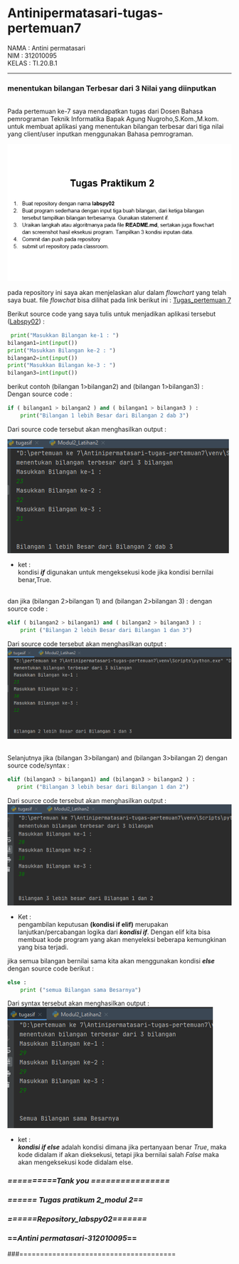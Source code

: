 # Antinipermatasari-tugas-pertemuan7

NAMA   : Antini permatasari<br>
NIM    : 312010095<br>
KELAS  : TI.20.B.1<br>
<hr>


### menentukan bilangan Terbesar dari 3 Nilai yang diinputkan

<br>
Pada pertemuan ke-7 saya mendapatkan tugas dari Dosen Bahasa pemrograman Teknik Informatika Bapak Agung Nugroho,S.Kom.,M.kom. untuk membuat aplikasi yang menentukan bilangan terbesar dari tiga nilai yang client/user inputkan menggunakan Bahasa pemrograman.
<br>

![Tugas_pratikum2](picture/Tugas_pratikum2(labspy02).PNG) <br>

pada repository ini saya akan menjelaskan alur dalam *flowchart* yang telah saya buat. file *flowchat* bisa dilihat pada link berikut ini : 
[Tugas_pertemuan 7](flowchart_part7.pdf) 
<br>

Berikut source code yang saya tulis untuk menjadikan aplikasi tersebut ([Labspy02](tugasif.py)) :
<br>

```python 
 print("Masukkan Bilangan ke-1 : ")
bilangan1=int(input())
print("Masukkan Bilangan ke-2 : ")
bilangan2=int(input())
print("Masukkan Bilangan ke-3 : ")
bilangan3=int(input())
```
berikut contoh (bilangan 1>bilangan2) and (bilangan 1>bilangan3) :<br>
Dengan source code :

``` python
if ( bilangan1 > bilangan2 ) and ( bilangan1 > bilangan3 ) :
    print("Bilangan 1 lebih Besar dari Bilangan 2 dab 3")
```
Dari source code tersebut akan menghasilkan output :

![Bilangan>bilangan2&3](picture/Bil1_lebih_besar_dari_bilangan2.PNG)
<br>
* ket : <br>
kondisi ***if*** digunakan untuk mengeksekusi kode jika kondisi bernilai benar,True.
<br>
dan jika (bilangan 2>bilangan 1) and (bilangan 2>bilangan 3) :
dengan source code :


```python
elif ( bilangan2 > bilangan1) and ( bilangan2 > bilangan3 ) :
    print ("Bilangan 2 lebih Besar dari Bilangan 1 dan 3")
```
Dari source code tersebut akan menghasilkan output :
![(Bilangan2>Bilangan1),(Bilangan2>Bilangan3)](picture/Bilangan2_lebih_besar_dari_bilangan2_dan_bilangan3.PNG)
<br>
<br>

Selanjutnya jika (bilangan 3>bilangan) and (bilangan 3>bilangan 2) dengan source 
 code/syntax :
 
 ```python
elif (bilangan3 > bilangan1) and (bilangan3 > bilangan2 ) :
    print ("Bilangan 3 lebih besar dari Bilangan 1 dan 2")
```
Dari source code tersebut akan menghasilkan output :
![(Bilangan3>Bilangan1),(Bilangan3>Bilangan2)](picture/Bil3_lebih_besar_dari_bil1_dan_bil2.PNG)
<br>
* Ket : <br>
pengambilan keputusan **(kondisi if elif)** merupakan lanjutkan/percabangan logika dari 
***kondisi if***. Dengan elif kita bisa membuat kode program yang akan menyeleksi
beberapa kemungkinan yang bisa terjadi.

jika semua bilangan bernilai sama kita akan menggunakan kondisi ***else*** dengan source
code berikut : <br>
```python
else :
    print ("semua Bilangan sama Besarnya")
```

Dari syntax tersebut akan menghasilkan output : <br>
![Semua_Bilangan_Sama_Besarnya](picture/semua_bilangan_sama_besarnya.PNG)
<br>
* ket : <br>
***kondisi if else*** adalah kondisi dimana jika pertanyaan benar *True*, maka kode didalam if akan dieksekusi, tetapi jika bernilai salah *False* maka akan mengeksekusi kode didalam else.

### ***==========Tank you ================***
### ***====== Tugas pratikum 2_modul 2==***
### ***======Repository_labspy02=======***
### ==***Antini permatasari-312010095***==
###======================================